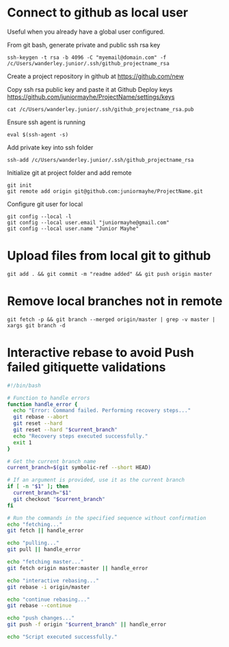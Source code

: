 # Connect to github as local user

Useful when you already have a global user configured.

From git bash, generate private and public ssh rsa key
```
ssh-keygen -t rsa -b 4096 -C "myemail@domain.com" -f /c/Users/wanderley.junior/.ssh/github_projectname_rsa
```

Create a project repository in github at https://github.com/new

Copy ssh rsa public key and paste it at Github Deploy keys https://github.com/juniormayhe/ProjectName/settings/keys
```
cat /c/Users/wanderley.junior/.ssh/github_projectname_rsa.pub
```

Ensure ssh agent is running
```
eval $(ssh-agent -s)
```

Add private key into ssh folder
```
ssh-add /c/Users/wanderley.junior/.ssh/github_projectname_rsa
```

Initialize git at project folder and add remote
```
git init
git remote add origin git@github.com:juniormayhe/ProjectName.git
```

Configure git user for local
```
git config --local -l
git config --local user.email "juniormayhe@gmail.com"
git config --local user.name "Junior Mayhe"
```

# Upload files from local git to github
```
git add . && git commit -m "readme added" && git push origin master
```

# Remove local branches not in remote
```
git fetch -p && git branch --merged origin/master | grep -v master | xargs git branch -d
```

# Interactive rebase to avoid Push failed gitiquette validations

```sh
#!/bin/bash

# Function to handle errors
function handle_error {
  echo "Error: Command failed. Performing recovery steps..."
  git rebase --abort
  git reset --hard
  git reset --hard "$current_branch"
  echo "Recovery steps executed successfully."
  exit 1
}

# Get the current branch name
current_branch=$(git symbolic-ref --short HEAD)

# If an argument is provided, use it as the current branch
if [ -n "$1" ]; then
  current_branch="$1"
  git checkout "$current_branch"
fi

# Run the commands in the specified sequence without confirmation
echo "fetching..."
git fetch || handle_error

echo "pulling..."
git pull || handle_error

echo "fetching master..."
git fetch origin master:master || handle_error

echo "interactive rebasing..."
git rebase -i origin/master

echo "continue rebasing..."
git rebase --continue

echo "push changes..."
git push -f origin "$current_branch" || handle_error

echo "Script executed successfully."
```
